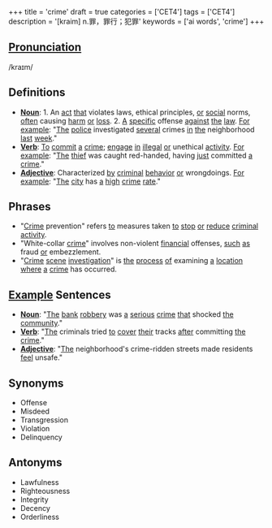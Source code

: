 +++
title = 'crime'
draft = true
categories = ['CET4']
tags = ['CET4']
description = '[kraim] n.罪，罪行；犯罪'
keywords = ['ai words', 'crime']
+++

## [Pronunciation](/en/post/pronunciation/)
/kraɪm/

## Definitions
- **[Noun](/en/post/noun/)**: 1. An [act](/en/post/act/) [that](/en/post/that/) violates laws, ethical principles, [or](/en/post/or/) [social](/en/post/social/) norms, [often](/en/post/often/) causing [harm](/en/post/harm/) [or](/en/post/or/) [loss](/en/post/loss/). 2. [A](/en/post/a/) [specific](/en/post/specific/) offense [against](/en/post/against/) [the](/en/post/the/) [law](/en/post/law/). [For](/en/post/for/) [example](/en/post/example/): "[The](/en/post/the/) [police](/en/post/police/) investigated [several](/en/post/several/) crimes [in](/en/post/in/) [the](/en/post/the/) neighborhood [last](/en/post/last/) [week](/en/post/week/)."
- **[Verb](/en/post/verb/)**: [To](/en/post/to/) [commit](/en/post/commit/) [a](/en/post/a/) [crime](/en/post/crime/); [engage](/en/post/engage/) [in](/en/post/in/) [illegal](/en/post/illegal/) [or](/en/post/or/) unethical [activity](/en/post/activity/). [For](/en/post/for/) [example](/en/post/example/): "[The](/en/post/the/) [thief](/en/post/thief/) was caught red-handed, having [just](/en/post/just/) committed [a](/en/post/a/) [crime](/en/post/crime/)."
- **[Adjective](/en/post/adjective/)**: Characterized [by](/en/post/by/) [criminal](/en/post/criminal/) [behavior](/en/post/behavior/) [or](/en/post/or/) wrongdoings. [For](/en/post/for/) [example](/en/post/example/): "[The](/en/post/the/) [city](/en/post/city/) has [a](/en/post/a/) [high](/en/post/high/) [crime](/en/post/crime/) [rate](/en/post/rate/)."

## Phrases
- "[Crime](/en/post/crime/) prevention" refers [to](/en/post/to/) measures taken [to](/en/post/to/) [stop](/en/post/stop/) [or](/en/post/or/) [reduce](/en/post/reduce/) [criminal](/en/post/criminal/) [activity](/en/post/activity/).
- "White-collar [crime](/en/post/crime/)" involves non-violent [financial](/en/post/financial/) offenses, [such](/en/post/such/) [as](/en/post/as/) fraud [or](/en/post/or/) embezzlement.
- "[Crime](/en/post/crime/) [scene](/en/post/scene/) [investigation](/en/post/investigation/)" is [the](/en/post/the/) [process](/en/post/process/) [of](/en/post/of/) examining [a](/en/post/a/) [location](/en/post/location/) [where](/en/post/where/) [a](/en/post/a/) [crime](/en/post/crime/) has occurred.

## [Example](/en/post/example/) Sentences
- **[Noun](/en/post/noun/)**: "[The](/en/post/the/) [bank](/en/post/bank/) [robbery](/en/post/robbery/) was [a](/en/post/a/) [serious](/en/post/serious/) [crime](/en/post/crime/) [that](/en/post/that/) shocked [the](/en/post/the/) [community](/en/post/community/)."
- **[Verb](/en/post/verb/)**: "[The](/en/post/the/) criminals tried [to](/en/post/to/) [cover](/en/post/cover/) [their](/en/post/their/) tracks [after](/en/post/after/) committing [the](/en/post/the/) [crime](/en/post/crime/)."
- **[Adjective](/en/post/adjective/)**: "[The](/en/post/the/) neighborhood's crime-ridden streets made residents [feel](/en/post/feel/) unsafe."

## Synonyms
- Offense
- Misdeed
- Transgression
- Violation
- Delinquency

## Antonyms
- Lawfulness
- Righteousness
- Integrity
- Decency
- Orderliness
